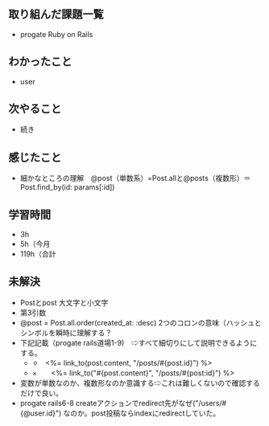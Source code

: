 ## 取り組んだ課題一覧
- progate Ruby on Rails
## わかったこと
- user
## 次やること
- 続き
## 感じたこと
- 細かなところの理解　@post（単数系）=Post.allと@posts（複数形）＝Post.find_by(id: params[:id])
## 学習時間
- 3h
- 5h（今月
- 119h（合計

## 未解決
- Postとpost 大文字と小文字
- 第3引数
- @post = Post.all.order(created_at: :desc) 2つのコロンの意味（ハッシュとシンボルを瞬時に理解する？
- 下記記載（progate rails道場1-9)　⇨すべて細切りにして説明できるようにする。
  - ⚪︎　<%= link_to(post.content, "/posts/#{post.id}") %>　
  - ×　　<%= link_to("#{post.content}", "/posts/#{post:id}") %>
- 変数が単数なのか、複数形なのか意識する⇨これは難しくないので確認するだけで良い。
- progate rails6-8 createアクションでredirect先がなぜ("/users/#{@user.id}") なのか。post投稿ならindexにredirectしていた。 
 
